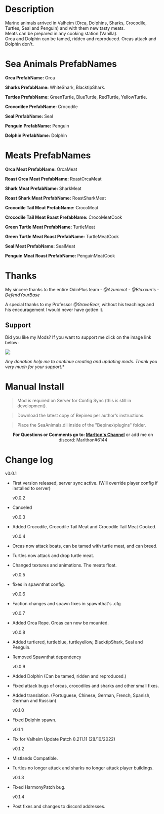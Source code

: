 # Description
Marine animals arrived in Valheim (Orca, Dolphins, Sharks, Crocodile, Turtles, Seal and Penguin) and with them new tasty meats.</br>
Meats can be prepared in any cooking station (Vanilla).</br>
Orca and Dolphin can be tamed, ridden and reproduced. Orcas attack and Dolphin don't.</br>

# Sea Animals PrefabNames

<b>Orca PrefabName:</b> Orca</br>

<b>Sharks PrefabName:</b> WhiteShark, BlacktipShark.</br>

<b>Turtles PrefabName:</b> GreenTurtle, BlueTurtle, RedTurtle, YellowTurtle.</br>

<b>Crocodilee PrefabName:</b> Crocodile</br>

<b>Seal PrefabName:</b> Seal</br>

<b>Penguin PrefabName:</b> Penguin</br>

<b>Dolphin PrefabName:</b> Dolphin</br>


# Meats PrefabNames

<b>Orca Meat PrefabName:</b> OrcaMeat</br>

<b>Roast Orca Meat PrefabName:</b> RoastOrcaMeat</br>

<b>Shark Meat PrefabName:</b> SharkMeat</br>

<b>Roast Shark Meat PrefabName:</b> RoastSharkMeat</br>

<b>Crocodile Tail Meat PrefabName:</b> CrocoMeat</br>

<b>Crocodile Tail Meat Roast PrefabName:</b> CrocoMeatCook</br>

<b>Green Turtle Meat PrefabName:</b> TurtleMeat</br>

<b>Green Turtle Meat Roast PrefabName:</b> TurtleMeatCook</br>

<b>Seal Meat PrefabName:</b> SealMeat</br>

<b>Penguin Meat Roast PrefabName:</b> PenguinMeatCook</br>

# Thanks

My sincere thanks to the entire OdinPlus team -  <i>@Azummat - @Blaxxun's - DefendYourBase</i>

A special thanks to my Professor <i>@GraveBear</i>, without his teachings and his encouragement I would never have gotten it.

## Support

Did you like my Mods? If you want to support me click on the image link below:</br>

<a href="https://www.paypal.com/donate/?hosted_button_id=ZRQZGAVYEUBX2"><img src="https://i.ibb.co/kJqcqkg/Pay-Pal-Donate.png" /></a>

*Any donation help me to continue creating and updating mods. Thank you very much for your support.**

# Manual Install

>Mod is required on Server for Config Sync (this is still in development). 

>Download the latest copy of Bepinex per author's instructions.

>Place the SeaAnimals.dll inside of the "Bepinex\plugins\" folder.

<p align="center"><b>For Questions or Comments go to: <a href="https://discord.gg/mZNHDwxTgp">Marlton's Channel</a></b> or add me on discord: Marlthon#6144


# Change log

   v0.0.1
 - First version released, server sync active. (Will override player config if installed to server)
 
   v0.0.2
 - Canceled
 
   v0.0.3
 - Added Crocodile, Crocodile Tail Meat and Crocodile Tail Meat Cooked.
 
   v0.0.4
 - Orcas now attack boats, can be tamed with turtle meat, and can breed.</br>
 - Turtles now attack and drop turtle meat.</br>
 - Changed textures and animations. The meats float.
 
   v0.0.5
 - fixes in spawnthat config.</br>
  
   v0.0.6
 - Faction changes and spawn fixes in spawnthat's .cfg</br>
 
   v0.0.7
 - Added Orca Rope. Orcas can now be mounted.</br>
 
   v0.0.8
 - Added turtlered, turtleblue, turtleyellow, BlacktipShark, Seal and Penguin.</br>
 - Removed Spawnthat dependency</br>
 
   v0.0.9
 - Added Dolphin (Can be tamed, ridden and reproduced.)</br>
 - Fixed attack bugs of orcas, crocodiles and sharks and other small fixes.</br>
 - Added translation. (Portuguese, Chinese, German, French, Spanish, German and Russian)
 
   v0.1.0
 - Fixed Dolphin spawn.
 
   v0.1.1
 - Fix for Valheim Update Patch 0.211.11 (28/10/2022)
   
   v0.1.2
 - Mistlands Compatible.
 - Turtles no longer attack and sharks no longer attack player buildings.
   
   v0.1.3
 - Fixed HarmonyPatch bug.
   
   v0.1.4
 - Post fixes and changes to discord addresses.